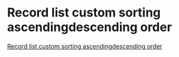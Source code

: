 # Record list custom sorting ascendingdescending order
[Record list custom sorting ascendingdescending order](https://aiwithcloud.com/2022/09/16/record_list_custom_sorting_ascendingdescending_order/)
